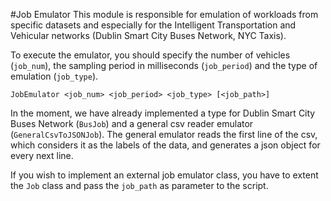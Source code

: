 #Job Emulator
This module is responsible for emulation of workloads  from specific datasets and especially 
for the  Intelligent  Transportation and  Vehicular  networks (Dublin Smart City Buses Network, NYC Taxis).

To execute the emulator, you should specify the number of vehicles (`job_num`), 
the sampling period in milliseconds (`job_period`) and the type of emulation (`job_type`). 

`JobEmulator <job_num> <job_period> <job_type> [<job_path>]`

In the moment, we have already implemented a type for Dublin Smart City Buses Network (`BusJob`) 
and a general csv reader emulator (`GeneralCsvToJSONJob`). 
The general emulator reads the first line of the csv, which considers it as the labels of the data,
and generates a json object for every next line.

If you wish to implement an external job emulator class, you have to extent the `Job` class 
and pass the `job_path` as parameter to the script.